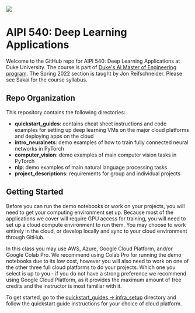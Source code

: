 ![](https://storage.googleapis.com/aipi_datasets/Duke-AIPI-Logo.png)

# AIPI 540: Deep Learning Applications 
Welcome to the GitHub repo for AIPI 540: Deep Learning Applications at Duke University.  The course is part of [Duke's AI Master of Engineering program](ai.meng.duke.edu).  The Spring 2022 section is taught by Jon Reifschneider.  Please see Sakai for the course syllabus.

## Repo Organization
This repository contains the following directories:  
- **quickstart_guides**: contains cheat sheet instructions and code examples for setting up deep learning VMs on the major cloud platforms and deploying apps on the cloud  
- **intro_neuralnets**: demo examples of how to train fully connected neural networks in PyTorch  
- **computer_vision**: demo examples of main computer vision tasks in PyTorch  
- **nlp**: demo examples of main natural language processing tasks 
- **project_descriptions**: requirements for group and individual projects

## Getting Started
Before you can run the demo notebooks or work on your projects, you will need to get your computing environment set up.  Because most of the applications we cover will require GPU access for training, you will need to set up a cloud compute environment to run them.  You may choose to work entirely in the cloud, or develop locally and sync to your cloud environment through GitHub.

In this class you may use AWS, Azure, Google Cloud Platform, and/or Google Colab Pro.  We recommend using Colab Pro for running the demo notebooks due to its low cost, however you will also need to work on one of the other three full cloud platforms to do your projects.  Which one you select is up to you - if you do not have a strong preference we recommend using Google Cloud Platform, as it provides the maximum amount of free credits and the instructor is most familiar with it.

To get started, go to the [quickstart_guides -> infra_setup](https://github.com/AIPI540/AIPI540-Deep-Learning-Applications/tree/main/quickstart_guides/infra_setup) directory and follow the quickstart guide instructions for your choice of cloud platform.








